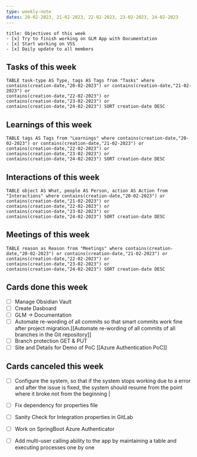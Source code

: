 ```yaml
---
type: weekly-note
dates: 20-02-2023, 21-02-2023, 22-02-2023, 23-02-2023, 24-02-2023
---
```


```ad-hint
title: Objectives of this week
- [x] Try to finish working on GLM App with Documentation
- [x] Start working on VSS
- [x] Daily update to all members
``` 

## Tasks of this week
```dataview
TABLE task-type AS Type, tags AS Tags from "Tasks" where contains(creation-date,"20-02-2023") or contains(creation-date,"21-02-2023") or 
contains(creation-date,"22-02-2023") or
contains(creation-date,"23-02-2023") or
contains(creation-date,"24-02-2023") SORT creation-date DESC
```


## Learnings of this week
```dataview
TABLE tags AS Tags from "Learnings" where contains(creation-date,"20-02-2023") or contains(creation-date,"21-02-2023") or 
contains(creation-date,"22-02-2023") or
contains(creation-date,"23-02-2023") or
contains(creation-date,"24-02-2023") SORT creation-date DESC
```

## Interactions of this week
```dataview
TABLE object AS What, people AS Person, action AS Action from "Interactions" where contains(creation-date,"20-02-2023") or contains(creation-date,"21-02-2023") or 
contains(creation-date,"22-02-2023") or
contains(creation-date,"23-02-2023") or
contains(creation-date,"24-02-2023") SORT creation-date DESC
```


## Meetings of this week
```dataview
TABLE reason as Reason from "Meetings" where contains(creation-date,"20-02-2023") or contains(creation-date,"21-02-2023") or 
contains(creation-date,"22-02-2023") or
contains(creation-date,"23-02-2023") or
contains(creation-date,"24-02-2023") SORT creation-date DESC
```



## Cards done this week
- [ ] Manage Obsidian Vault
- [ ] Create Dasboard
- [ ] GLM -> Documentation
- [ ] Automate re-wording of all commits so that smart commits work fine after project migration.[[Automate re-wording of all commits of all branches in the Git repository]]
- [ ] Branch protection GET & PUT
- [ ] Site and Details for Demo of PoC [[Azure Authentication PoC]]

## Cards canceled this week
- [ ] Configure the system, so that if the system stops working due to a error and after the issue is fixed, the system should resume from the point where it broke not from the beginning | 
- [ ] Fix dependency for properties file
- [ ] Sanity Check for Integration properties in GitLab
- [ ] Work on SpringBoot Azure Authenticator
- [ ] Add multi-user calling ability to the app by maintaining a table and executing processes one by one


